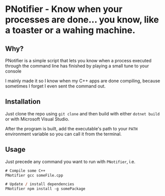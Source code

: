 
# PNotifier - Know when your processes are done... you know, like a toaster or a wahing machine.

## Why?
PNotifier is a simple script that lets you know when a process executed through the command line has finished by playing a small tune to your console

I mainly made it so I know when my C++ apps are done compiling, because sometimes I forget I even sent the command out.

## Installation
Just clone the repo using `git clone` and then build with either `dotnet build` or with Microsoft Visual Studio.

After the program is built, add the executable's path to your `PATH` environment variable so you can call it from the terminal.

## Usage
Just precede any command you want to run with `PNotifier`, i.e.
```ps
# Compile some C++
PNotifier gcc someFile.cpp

# Update / install dependencies
PNotifier npm install -g somePackage
```

